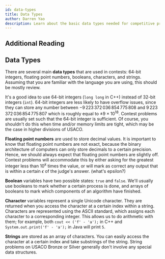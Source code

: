 ```yaml
---
id: data-types
title: Data Types
author: Darren Yao
description: Learn about the basic data types needed for competitive programming.
---
```


## Additional Reading

<resources>
  <resource source="CPH" title="1.1 to 1.3 - Introduction" starred></resource>
  <resource source="PAPS" title="2.3 - Variables & Types"></resource>
</resources>

## Data Types

There are several main **data types** that are used in contests: 64-bit integers, floating point numbers, booleans, characters, and strings. Assuming that you are familiar with the language you are using, this should be mostly review.

It's a good idea to use 64-bit integers (`long long` in C++) instead of 32-bit integers (`int`). 64-bit integers are less likely to have overflow issues, since they can store any number between $-9\,223\,372\,036\,854\,775\,808$ and $9\,223\,372\,036\,854\,775\,807$ which is roughly equal to $\pm 9 \times 10^{18}$. Contest problems are usually set such that the 64-bit integer is sufficient. Of course, you shouldn't do this when time and/or memory limits are tight, which may be the case in higher divisions of USACO.

**Floating point numbers** are used to store decimal values. It is important to know that floating point numbers are not exact, because the binary architecture of computers can only store decimals to a certain precision. Hence, we should always expect that floating point numbers are slightly off. Contest problems will accommodate this by either asking for the greatest integer less than $10^k$ times the value, or will mark as correct any output that is within a certain $\epsilon$ of the judge's answer. (what's epsilon?)

**Boolean** variables have two possible states: `true` and `false`. We'll usually use booleans to mark whether a certain process is done, and arrays of booleans to mark which components of an algorithm have finished.

**Character** variables represent a single Unicode character. They are returned when you access the character at a certain index within a string. Characters are represented using the ASCII standard, which assigns each character to a corresponding integer. This allows us to do arithmetic with them; for example, both `cout << ('f' - 'a');` in C++ and `System.out.print('f' - 'a');` in Java will print `5`.

**Strings** are stored as an array of characters. You can easily access the character at a certain index and take substrings of the string. String problems on USACO Bronze or Silver generally don't involve any special data structures.
